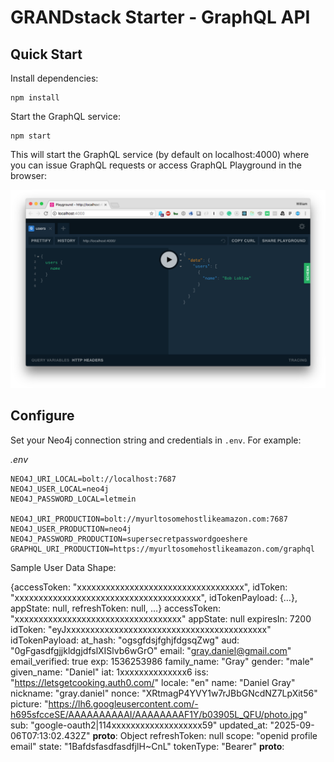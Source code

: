 # GRANDstack Starter - GraphQL API


## Quick Start

Install dependencies:

```
npm install
```

Start the GraphQL service:

```
npm start
```

This will start the GraphQL service (by default on localhost:4000) where you can issue GraphQL requests or access GraphQL Playground in the browser:

![GraphQL Playground](img/graphql-playground.png)

## Configure

Set your Neo4j connection string and credentials in `.env`. For example:

*.env*

```
NEO4J_URI_LOCAL=bolt://localhost:7687
NEO4J_USER_LOCAL=neo4j
NEO4J_PASSWORD_LOCAL=letmein

NEO4J_URI_PRODUCTION=bolt://myurltosomehostlikeamazon.com:7687
NEO4J_USER_PRODUCTION=neo4j
NEO4J_PASSWORD_PRODUCTION=supersecretpasswordgoeshere
GRAPHQL_URI_PRODUCTION=https://myurltosomehostlikeamazon.com/graphql
```

Sample User Data Shape:

{accessToken: "xxxxxxxxxxxxxxxxxxxxxxxxxxxxxxxxxxx", idToken: "xxxxxxxxxxxxxxxxxxxxxxxxxxxxxxxxxxxxxxx", idTokenPayload: {…}, appState: null, refreshToken: null, …}
accessToken: "xxxxxxxxxxxxxxxxxxxxxxxxxxxxxxxxxxx"
appState: null
expiresIn: 7200
idToken: "eyJxxxxxxxxxxxxxxxxxxxxxxxxxxxxxxxxxxxxxxxxxx"
idTokenPayload:
at_hash: "ogsgfdsjfghjfdgsqZwg"
aud: "0gFgasdfgjjkldgjdfslXISlvb6wGrO"
email: "gray.daniel@gmail.com"
email_verified: true
exp: 1536253986
family_name: "Gray"
gender: "male"
given_name: "Daniel"
iat: 1xxxxxxxxxxxxxx6
iss: "https://letsgetcooking.auth0.com/"
locale: "en"
name: "Daniel Gray"
nickname: "gray.daniel"
nonce: "XRtmagP4YVY1w7rJBbGNcdNZ7LpXit56"
picture: "https://lh6.googleusercontent.com/-h695sfcceSE/AAAAAAAAAAI/AAAAAAAAF1Y/b03905L_QFU/photo.jpg"
sub: "google-oauth2|114xxxxxxxxxxxxxxxxxxx59"
updated_at: "2025-09-06T07:13:02.432Z"
__proto__: Object
refreshToken: null
scope: "openid profile email"
state: "1BafdsfasdfasdfjlH~CnL"
tokenType: "Bearer"
__proto__: